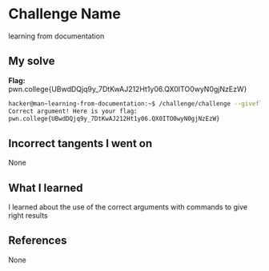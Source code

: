 # Challenge Name
learning from documentation

## My solve
**Flag:** pwn.college{UBwdDQjq9y_7DtKwAJ212Ht1y06.QX0ITO0wyN0gjNzEzW}

```bash
hacker@man~learning-from-documentation:~$ /challenge/challenge --giveflag
Correct argument! Here is your flag:
pwn.college{UBwdDQjq9y_7DtKwAJ212Ht1y06.QX0ITO0wyN0gjNzEzW}
```
## Incorrect tangents I went on
None

## What I learned
I learned about the use of the correct arguments with commands to give right results

## References 
None
